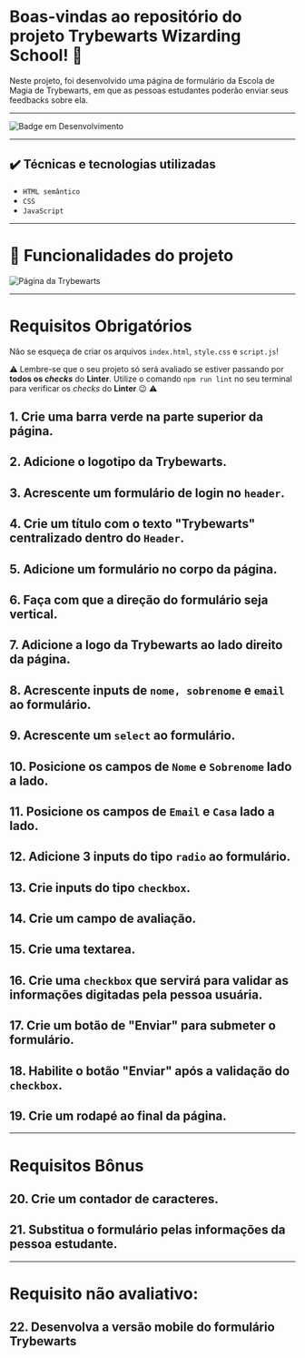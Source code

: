 # Boas-vindas ao repositório do projeto Trybewarts Wizarding School! 🧙

Neste projeto, foi desenvolvido uma página de formulário da Escola de Magia de Trybewarts, em que as pessoas estudantes poderão enviar seus feedbacks sobre ela.

---

![Badge em Desenvolvimento](http://img.shields.io/static/v1?label=STATUS&message=CONCLUIDO&color=GREEN&style=for-the-badge)

---

## ✔️ Técnicas e tecnologias utilizadas

- ``HTML semântico``
- ``CSS``
- ``JavaScript``

---

# :hammer: Funcionalidades do projeto

![Página da Trybewarts](./formulario.gif)

---

# Requisitos Obrigatórios

Não se esqueça de criar os arquivos `index.html`, `style.css` e `script.js`!

⚠️ Lembre-se que o seu projeto só será avaliado se estiver passando por **todos os _checks_** do **Linter**. Utilize o comando `npm run lint` no seu terminal para verificar os _checks_ do **Linter** 😉 ⚠️

## 1. Crie uma barra verde na parte superior da página.

## 2. Adicione o logotipo da Trybewarts.

## 3. Acrescente um formulário de login no `header`.

## 4. Crie um título com o texto "Trybewarts" centralizado dentro do `Header`.

## 5. Adicione um formulário no corpo da página.

## 6. Faça com que a direção do formulário seja vertical.

## 7. Adicione a logo da Trybewarts ao lado direito da página.

## 8. Acrescente inputs de `nome, sobrenome` e `email` ao formulário.

## 9. Acrescente um `select` ao formulário.

## 10. Posicione os campos de `Nome` e `Sobrenome` lado a lado.

## 11. Posicione os campos de `Email` e `Casa` lado a lado.

## 12. Adicione 3 inputs do tipo `radio` ao formulário.

## 13. Crie inputs do tipo `checkbox`.

## 14. Crie um campo de avaliação.

## 15. Crie uma textarea.

## 16. Crie uma `checkbox` que servirá para validar as informações digitadas pela pessoa usuária.

## 17. Crie um botão de "Enviar" para submeter o formulário.

## 18. Habilite o botão "Enviar" após a validação do `checkbox`.

## 19. Crie um rodapé ao final da página.

---

# Requisitos Bônus

## 20. Crie um contador de caracteres.

## 21. Substitua o formulário pelas informações da pessoa estudante.

---

# Requisito não avaliativo:

## 22. Desenvolva a versão mobile do formulário Trybewarts
